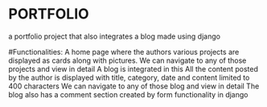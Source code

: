 # PORTFOLIO
a portfolio project that also integrates a blog made using django

#Functionalities:
A home page where the authors various projects are displayed as cards along with pictures.
We can navigate to any of those projects and view in detail
A blog is integrated in this
All the content posted by the author is displayed with title, category, date and content limited to 400 characters
We can navigate to any of those blog and view in detail
The blog also has a comment section created by form functionality in django


